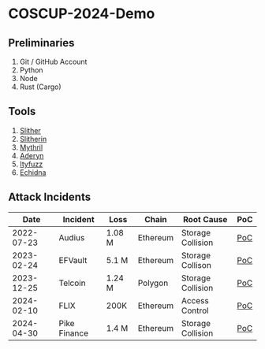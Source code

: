 # COSCUP-2024-Demo

## Preliminaries

1. Git / GitHub Account
2. Python
3. Node
4. Rust (Cargo)

## Tools
1. [Slither](https://github.com/crytic/slither?tab=readme-ov-file)
2. [Slitherin](https://github.com/pessimistic-io/slitherin?tab=readme-ov-file)
3. [Mythril](https://github.com/Consensys/mythril)
4. [Aderyn](https://github.com/Cyfrin/aderyn)
5. [Ityfuzz](https://github.com/fuzzland/ityfuzz)
6. [Echidna](https://github.com/crytic/echidna)

## Attack Incidents

| Date | Incident | Loss | Chain | Root Cause | PoC |
| --- | ---- | --- | --- | --- | --- |
| 2022-07-23 | Audius | 1.08 M | Ethereum | Storage Collision | [PoC](https://github.com/SunWeb3Sec/DeFiHackLabs/blob/main/past/2022/README.md#20220723-audius---storage-collision--malicious-proposal) |
| 2023-02-24 | EFVault | 5.1 M | Ethereum | Storage Collison | [PoC](https://github.com/SunWeb3Sec/DeFiHackLabs/blob/main/past/2023/README.md#20230224---efvault---storage-collision) |
| 2023-12-25 | Telcoin | 1.24 M | Polygon | Storage Collision | [PoC](https://github.com/SunWeb3Sec/DeFiHackLabs/blob/main/past/2023/README.md#20231225-telcoin---storage-collision) |
| 2024-02-10 | FLIX | 200K | Ethereum | Access Control | [PoC](https://github.com/SunWeb3Sec/DeFiHackLabs/blob/main/README.md#20240210-filx-dn404---access-control) |
| 2024-04-30 | Pike Finance | 1.4 M | Ethereum | Storage Collision | [PoC](https://github.com/SunWeb3Sec/DeFiHackLabs/blob/main/README.md#20240430-pikefinance---uninitialized-proxy) |

